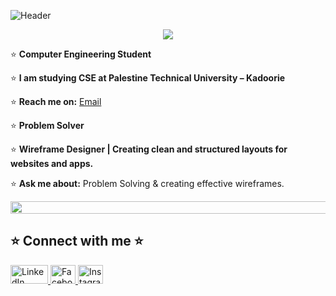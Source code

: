 
![Header](https://capsule-render.vercel.app/api?type=waving&color=timeGradient&height=222&section=header&text=Hi,%20I'm%20Hadi%20Badran!%20%F0%9F%91%8B&fontSize=45&width=1000&fontColor=ffffff)


<p align="center">
  <img src="https://readme-typing-svg.herokuapp.com?font=Courier+New&size=35&duration=2500&pause=1200&color=00FFFF&center=true&vCenter=true&width=1000&lines=👋👋👋👋">
</p>





⭐ **Computer Engineering Student**

⭐ **I am studying CSE at Palestine Technical University – Kadoorie** 

⭐ **Reach me on:** [Email](mailto:hadibadran1212@gmail.com)

⭐ **Problem Solver**  

⭐ **Wireframe Designer | Creating clean and structured layouts for websites and apps.**  

⭐ **Ask me about:** Problem Solving & creating effective wireframes.  

<p align="center">
  <img src="path-to-your-gif/al.gif" width="1100px" height="20px">
</p>

 
## ⭐ Connect with me ⭐

<a href="https://www.linkedin.com/in/hadi-badran-315872305/">
  <img src="https://upload.wikimedia.org/wikipedia/commons/0/01/LinkedIn_Logo.svg" alt="LinkedIn" width="60" height="30">
</a>
<a href="https://www.facebook.com/hadi.badran.7528/">
  <img src="https://upload.wikimedia.org/wikipedia/commons/5/51/Facebook_f_logo_%282019%29.svg" alt="Facebook" width="40" height="30">
</a>
<a href="https://www.instagram.com/hadibadran1212/">
  <img src="https://upload.wikimedia.org/wikipedia/commons/a/a5/Instagram_icon.png" alt="Instagram" width="40" height="30">
</a>

 
